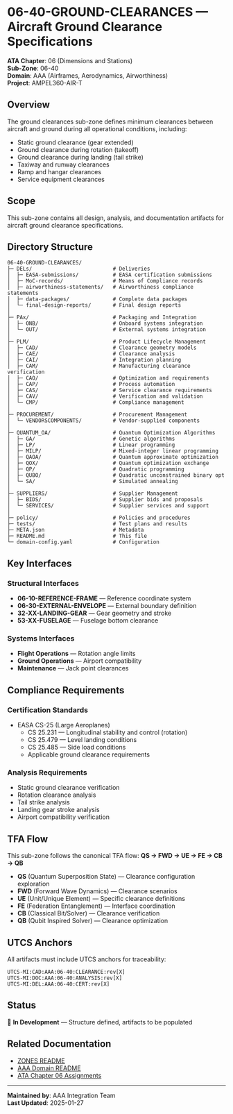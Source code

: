 # 06-40-GROUND-CLEARANCES — Aircraft Ground Clearance Specifications

**ATA Chapter**: 06 (Dimensions and Stations)  
**Sub-Zone**: 06-40  
**Domain**: AAA (Airframes, Aerodynamics, Airworthiness)  
**Project**: AMPEL360-AIR-T

## Overview

The ground clearances sub-zone defines minimum clearances between aircraft and ground during all operational conditions, including:
- Static ground clearance (gear extended)
- Ground clearance during rotation (takeoff)
- Ground clearance during landing (tail strike)
- Taxiway and runway clearances
- Ramp and hangar clearances
- Service equipment clearances

## Scope

This sub-zone contains all design, analysis, and documentation artifacts for aircraft ground clearance specifications.

## Directory Structure

```
06-40-GROUND-CLEARANCES/
├─ DELs/                          # Deliveries
│  ├─ EASA-submissions/           # EASA certification submissions
│  ├─ MoC-records/                # Means of Compliance records
│  ├─ airworthiness-statements/   # Airworthiness compliance statements
│  ├─ data-packages/              # Complete data packages
│  └─ final-design-reports/       # Final design reports
│
├─ PAx/                           # Packaging and Integration
│  ├─ ONB/                        # Onboard systems integration
│  └─ OUT/                        # External systems integration
│
├─ PLM/                           # Product Lifecycle Management
│  ├─ CAD/                        # Clearance geometry models
│  ├─ CAE/                        # Clearance analysis
│  ├─ CAI/                        # Integration planning
│  ├─ CAM/                        # Manufacturing clearance verification
│  ├─ CAO/                        # Optimization and requirements
│  ├─ CAP/                        # Process automation
│  ├─ CAS/                        # Service clearance requirements
│  ├─ CAV/                        # Verification and validation
│  └─ CMP/                        # Compliance management
│
├─ PROCUREMENT/                   # Procurement Management
│  └─ VENDORSCOMPONENTS/          # Vendor-supplied components
│
├─ QUANTUM_OA/                    # Quantum Optimization Algorithms
│  ├─ GA/                         # Genetic algorithms
│  ├─ LP/                         # Linear programming
│  ├─ MILP/                       # Mixed-integer linear programming
│  ├─ QAOA/                       # Quantum approximate optimization
│  ├─ QOX/                        # Quantum optimization exchange
│  ├─ QP/                         # Quadratic programming
│  ├─ QUBO/                       # Quadratic unconstrained binary opt
│  └─ SA/                         # Simulated annealing
│
├─ SUPPLIERS/                     # Supplier Management
│  ├─ BIDS/                       # Supplier bids and proposals
│  └─ SERVICES/                   # Supplier services and support
│
├─ policy/                        # Policies and procedures
├─ tests/                         # Test plans and results
├─ META.json                      # Metadata
├─ README.md                      # This file
└─ domain-config.yaml             # Configuration
```

## Key Interfaces

### Structural Interfaces
- **06-10-REFERENCE-FRAME** — Reference coordinate system
- **06-30-EXTERNAL-ENVELOPE** — External boundary definition
- **32-XX-LANDING-GEAR** — Gear geometry and stroke
- **53-XX-FUSELAGE** — Fuselage bottom clearance

### Systems Interfaces
- **Flight Operations** — Rotation angle limits
- **Ground Operations** — Airport compatibility
- **Maintenance** — Jack point clearances

## Compliance Requirements

### Certification Standards
- EASA CS-25 (Large Aeroplanes)
  - CS 25.231 — Longitudinal stability and control (rotation)
  - CS 25.479 — Level landing conditions
  - CS 25.485 — Side load conditions
  - Applicable ground clearance requirements

### Analysis Requirements
- Static ground clearance verification
- Rotation clearance analysis
- Tail strike analysis
- Landing gear stroke analysis
- Airport compatibility verification

## TFA Flow

This sub-zone follows the canonical TFA flow:
**QS → FWD → UE → FE → CB → QB**

- **QS** (Quantum Superposition State) — Clearance configuration exploration
- **FWD** (Forward Wave Dynamics) — Clearance scenarios
- **UE** (Unit/Unique Element) — Specific clearance definitions
- **FE** (Federation Entanglement) — Interface coordination
- **CB** (Classical Bit/Solver) — Clearance verification
- **QB** (Qubit Inspired Solver) — Clearance optimization

## UTCS Anchors

All artifacts must include UTCS anchors for traceability:
```
UTCS-MI:CAD:AAA:06-40:CLEARANCE:rev[X]
UTCS-MI:DOC:AAA:06-40:ANALYSIS:rev[X]
UTCS-MI:DEL:AAA:06-40:CERT:rev[X]
```

## Status

🚧 **In Development** — Structure defined, artifacts to be populated

## Related Documentation

- [ZONES README](../README.md)
- [AAA Domain README](../../README.md)
- [ATA Chapter 06 Assignments](../../../../../1-DIMENSIONS/CANONICAL-TAXONOMY/ata-chapters.csv)

---

**Maintained by**: AAA Integration Team  
**Last Updated**: 2025-01-27
